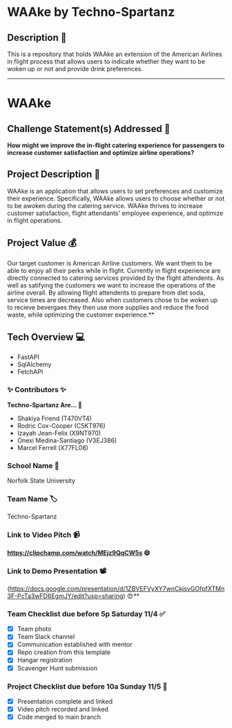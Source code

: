 # WAAke by Techno-Spartanz

## Description 🚨 
This is a repository that holds WAAke an extension of the American Airlines in flight process that allows users to indicate whether they want to be woken up or not and provide drink preferences.

___________
# WAAke

## Challenge Statement(s) Addressed 🎯
**How might we improve the in-flight catering experience for passengers to increase customer satisfaction and optimize airline operations?**

## Project Description 🤯
WAAke is an application that allows users to set preferences and customize their experience. Specifically, WAAke allows users to choose whether or not to be awoken during the catering service. WAAke thrives to increase customer satisfaction, flight attendants' employee experience, and optimize in flight operations.


## Project Value 💰
Our target customer is American Airline customers. We want them to be able to enjoy all their perks while in flight. Currently in flight experience are directly connected to catering services provided by the flight attendents. As well as satifying the customers we want to increase the operations of the airline overall. By allowing flight attendents to prepare from diet soda, service times are decreased. Also when customers chose to be woken up to recieve bevergaes they then use more supplies and reduce the food waste, while optimizing the customer experience.**


## Tech Overview 💻

* FastAPI
* SqlAlchemy
* FetchAPI


### ✨ Contributors ✨
**Techno-Spartanz Are... 🙂**
* Shakiya Friend (T470VT4)
* Rodric Cox-Cooper (C5KT976)
* Izayah Jean-Felix (X9NT970)
* Onexi Medina-Santiago (V3EJ386)
* Marcel Ferrell (X77FL08)

### School Name 🏫
Norfolk State University

### Team Name 🏷
Techno-Spartanz

### Link to Video Pitch 📹
**https://clipchamp.com/watch/MEjz9QqCW5s 😄**

### Link to Demo Presentation 📽
(https://docs.google.com/presentation/d/1ZBVEFVyXY7wnCkjsvGOfpfXTMn3F-PcTa3wFD6EgmJY/edit?usp=sharing) 😍**

### Team Checklist due before 5p Saturday 11/4 ✅
- [x] Team photo
- [x] Team Slack channel
- [x] Communication established with mentor
- [x] Repo creation from this template
- [x] Hangar registration
- [x] Scavenger Hunt submission

### Project Checklist due before 10a Sunday 11/5 🏁
- [x] Presentation complete and linked
- [x] Video pitch recorded and linked
- [x] Code merged to main branch